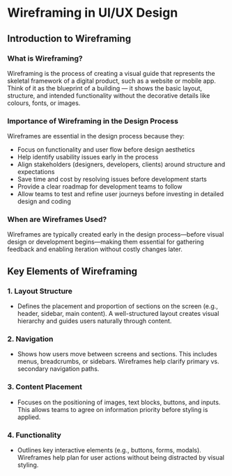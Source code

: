 # Wireframing in UI/UX Design

## Introduction to Wireframing

### What is Wireframing?
Wireframing is the process of creating a visual guide that represents the skeletal framework of a digital product, such as a website or mobile app. Think of it as the blueprint of a building — it shows the basic layout, structure, and intended functionality without the decorative details like colours, fonts, or images.

### Importance of Wireframing in the Design Process
Wireframes are essential in the design process because they:
- Focus on functionality and user flow before design aesthetics
- Help identify usability issues early in the process
- Align stakeholders (designers, developers, clients) around structure and expectations
- Save time and cost by resolving issues before development starts
- Provide a clear roadmap for development teams to follow
- Allow teams to test and refine user journeys before investing in detailed design and coding

### When are Wireframes Used?
Wireframes are typically created early in the design process—before visual design or development begins—making them essential for gathering feedback and enabling iteration without costly changes later.


## Key Elements of Wireframing

### 1. Layout Structure
- Defines the placement and proportion of sections on the screen (e.g., header, sidebar, main content). A well-structured layout creates visual hierarchy and guides users naturally through content.

### 2. Navigation
- Shows how users move between screens and sections. This includes menus, breadcrumbs, or sidebars. Wireframes help clarify primary vs. secondary navigation paths.

### 3. Content Placement
- Focuses on the positioning of images, text blocks, buttons, and inputs. This allows teams to agree on information priority before styling is applied.

### 4. Functionality
- Outlines key interactive elements (e.g., buttons, forms, modals). Wireframes help plan for user actions without being distracted by visual styling.
